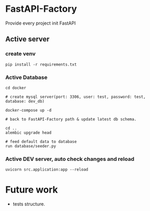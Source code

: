 # FastAPI-Factory
Provide every project init FastAPI

## Active server

### create venv
```
pip install -r requirements.txt
```
### Active Database
```
cd docker

# create mysql server(port: 3306, user: test, password: test, database: dev_db)

docker-compose up -d

# back to FastAPI-Factory path & update latest db schema.

cd ..
alembic upgrade head

# feed default data to database
run database/seeder.py

```
### Active DEV server, auto check changes and reload
```
uvicorn src.application:app --reload
```

# Future work
- tests structure.